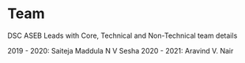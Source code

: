 # Team
DSC ASEB Leads with Core, Technical and Non-Technical team details

2019 - 2020: Saiteja Maddula N V Sesha
2020 - 2021: Aravind V. Nair
